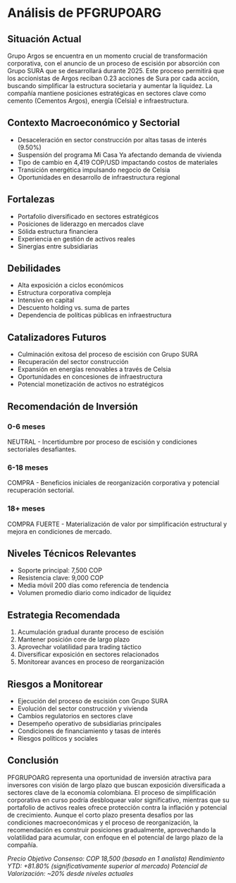# Análisis de PFGRUPOARG

## Situación Actual

Grupo Argos se encuentra en un momento crucial de transformación corporativa, con el anuncio de un proceso de escisión por absorción con Grupo SURA que se desarrollará durante 2025. Este proceso permitirá que los accionistas de Argos reciban 0.23 acciones de Sura por cada acción, buscando simplificar la estructura societaria y aumentar la liquidez. La compañía mantiene posiciones estratégicas en sectores clave como cemento (Cementos Argos), energía (Celsia) e infraestructura.

## Contexto Macroeconómico y Sectorial

- Desaceleración en sector construcción por altas tasas de interés (9.50%)
- Suspensión del programa Mi Casa Ya afectando demanda de vivienda
- Tipo de cambio en 4,419 COP/USD impactando costos de materiales
- Transición energética impulsando negocio de Celsia
- Oportunidades en desarrollo de infraestructura regional

## Fortalezas

- Portafolio diversificado en sectores estratégicos
- Posiciones de liderazgo en mercados clave
- Sólida estructura financiera
- Experiencia en gestión de activos reales
- Sinergias entre subsidiarias

## Debilidades

- Alta exposición a ciclos económicos
- Estructura corporativa compleja
- Intensivo en capital
- Descuento holding vs. suma de partes
- Dependencia de políticas públicas en infraestructura

## Catalizadores Futuros

- Culminación exitosa del proceso de escisión con Grupo SURA
- Recuperación del sector construcción
- Expansión en energías renovables a través de Celsia
- Oportunidades en concesiones de infraestructura
- Potencial monetización de activos no estratégicos

## Recomendación de Inversión

### 0-6 meses

NEUTRAL - Incertidumbre por proceso de escisión y condiciones sectoriales desafiantes.

### 6-18 meses

COMPRA - Beneficios iniciales de reorganización corporativa y potencial recuperación sectorial.

### 18+ meses

COMPRA FUERTE - Materialización de valor por simplificación estructural y mejora en condiciones de mercado.

## Niveles Técnicos Relevantes

- Soporte principal: 7,500 COP
- Resistencia clave: 9,000 COP
- Media móvil 200 días como referencia de tendencia
- Volumen promedio diario como indicador de liquidez

## Estrategia Recomendada

1. Acumulación gradual durante proceso de escisión
2. Mantener posición core de largo plazo
3. Aprovechar volatilidad para trading táctico
4. Diversificar exposición en sectores relacionados
5. Monitorear avances en proceso de reorganización

## Riesgos a Monitorear

- Ejecución del proceso de escisión con Grupo SURA
- Evolución del sector construcción y vivienda
- Cambios regulatorios en sectores clave
- Desempeño operativo de subsidiarias principales
- Condiciones de financiamiento y tasas de interés
- Riesgos políticos y sociales

## Conclusión

PFGRUPOARG representa una oportunidad de inversión atractiva para inversores con visión de largo plazo que buscan exposición diversificada a sectores clave de la economía colombiana. El proceso de simplificación corporativa en curso podría desbloquear valor significativo, mientras que su portafolio de activos reales ofrece protección contra la inflación y potencial de crecimiento. Aunque el corto plazo presenta desafíos por las condiciones macroeconómicas y el proceso de reorganización, la recomendación es construir posiciones gradualmente, aprovechando la volatilidad para acumular, con enfoque en el potencial de largo plazo de la compañía.

_Precio Objetivo Consenso: COP 18,500 (basado en 1 analista)_
_Rendimiento YTD: +81.80% (significativamente superior al mercado)_
_Potencial de Valorización: ~20% desde niveles actuales_
